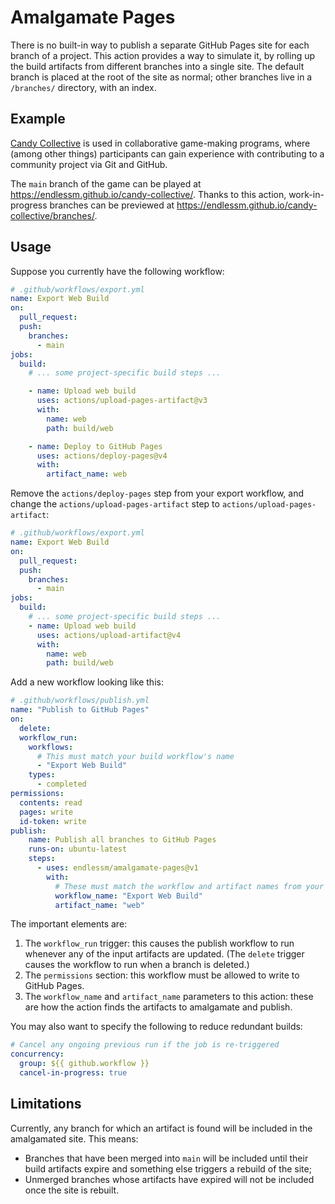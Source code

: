 # Amalgamate Pages

There is no built-in way to publish a separate GitHub Pages site for each branch
of a project. This action provides a way to simulate it, by rolling up the build
artifacts from different branches into a single site. The default branch is
placed at the root of the site as normal; other branches live in a `/branches/`
directory, with an index.

## Example

[Candy Collective](https://github.com/endlessm/candy-collective) is used in
collaborative game-making programs, where (among other things) participants can
gain experience with contributing to a community project via Git and GitHub.

The `main` branch of the game can be played at
<https://endlessm.github.io/candy-collective/>. Thanks to this action,
work-in-progress branches can be previewed at
<https://endlessm.github.io/candy-collective/branches/>.

## Usage

Suppose you currently have the following workflow:

```yaml
# .github/workflows/export.yml
name: Export Web Build
on:
  pull_request:
  push:
    branches:
      - main
jobs:
  build:
    # ... some project-specific build steps ...

    - name: Upload web build
      uses: actions/upload-pages-artifact@v3
      with:
        name: web
        path: build/web

    - name: Deploy to GitHub Pages
      uses: actions/deploy-pages@v4
      with:
        artifact_name: web
```

Remove the `actions/deploy-pages` step from your export workflow, and change the
`actions/upload-pages-artifact` step to `actions/upload-pages-artifact`:

```yaml
# .github/workflows/export.yml
name: Export Web Build
on:
  pull_request:
  push:
    branches:
      - main
jobs:
  build:
    # ... some project-specific build steps ...
    - name: Upload web build
      uses: actions/upload-artifact@v4
      with:
        name: web
        path: build/web
```

Add a new workflow looking like this:

```yaml
# .github/workflows/publish.yml
name: "Publish to GitHub Pages"
on:
  delete:
  workflow_run:
    workflows:
      # This must match your build workflow's name
      - "Export Web Build"
    types:
      - completed
permissions:
  contents: read
  pages: write
  id-token: write
publish:
    name: Publish all branches to GitHub Pages
    runs-on: ubuntu-latest
    steps:
      - uses: endlessm/amalgamate-pages@v1
        with:
          # These must match the workflow and artifact names from your build workflow
          workflow_name: "Export Web Build"
          artifact_name: "web"
```

The important elements are:

1. The `workflow_run` trigger: this causes the publish workflow to run whenever
   any of the input artifacts are updated. (The `delete` trigger causes the
   workflow to run when a branch is deleted.)
2. The `permissions` section: this workflow must be allowed to write to GitHub Pages.
3. The `workflow_name` and `artifact_name` parameters to this action: these are how the
   action finds the artifacts to amalgamate and publish.

You may also want to specify the following to reduce redundant builds:

```yaml
# Cancel any ongoing previous run if the job is re-triggered
concurrency:
  group: ${{ github.workflow }}
  cancel-in-progress: true
```

## Limitations

Currently, any branch for which an artifact is found will be included in the
amalgamated site. This means:

- Branches that have been merged into `main` will be included until their build
  artifacts expire and something else triggers a rebuild of the site;
- Unmerged branches whose artifacts have expired will not be included once the
  site is rebuilt.
